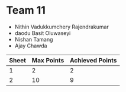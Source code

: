 # Team 11

* Nithin Vadukkumchery Rajendrakumar
* daodu Basit Oluwaseyi
* Nishan Tamang
* Ajay Chawda


| Sheet | Max Points | Achieved Points |
| ----- | ---------- | --------------- |
| 1     | 2          | 2               |
| 2     | 10         | 9               |

